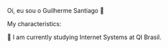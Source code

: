 Oi, eu sou o Guilherme Santiago 👋

My characteristics:

📖 I am currently studying Internet Systems at QI Brasil.

